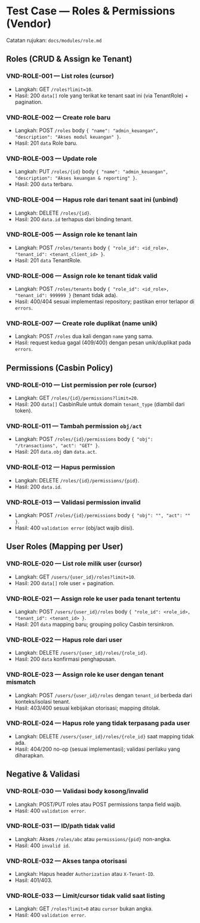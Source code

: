 # Test Case — Roles & Permissions (Vendor)

Catatan rujukan: `docs/modules/role.md`

## Roles (CRUD & Assign ke Tenant)

### VND-ROLE-001 — List roles (cursor)
- Langkah: GET `/roles?limit=10`.
- Hasil: 200 `data[]` role yang terikat ke tenant saat ini (via TenantRole) + pagination.

### VND-ROLE-002 — Create role baru
- Langkah: POST `/roles` body `{ "name": "admin_keuangan", "description": "Akses modul keuangan" }`.
- Hasil: 201 `data` Role baru.

### VND-ROLE-003 — Update role
- Langkah: PUT `/roles/{id}` body `{ "name": "admin_keuangan", "description": "Akses keuangan & reporting" }`.
- Hasil: 200 `data` terbaru.

### VND-ROLE-004 — Hapus role dari tenant saat ini (unbind)
- Langkah: DELETE `/roles/{id}`.
- Hasil: 200 `data.id` terhapus dari binding tenant.

### VND-ROLE-005 — Assign role ke tenant lain
- Langkah: POST `/roles/tenants` body `{ "role_id": <id_role>, "tenant_id": <tenant_client_id> }`.
- Hasil: 201 `data` TenantRole.

### VND-ROLE-006 — Assign role ke tenant tidak valid
- Langkah: POST `/roles/tenants` body `{ "role_id": <id_role>, "tenant_id": 999999 }` (tenant tidak ada).
- Hasil: 400/404 sesuai implementasi repository; pastikan error terlapor di `errors`.

### VND-ROLE-007 — Create role duplikat (name unik)
- Langkah: POST `/roles` dua kali dengan `name` yang sama.
- Hasil: request kedua gagal (409/400) dengan pesan unik/duplikat pada `errors`.

## Permissions (Casbin Policy)

### VND-ROLE-010 — List permission per role (cursor)
- Langkah: GET `/roles/{id}/permissions?limit=20`.
- Hasil: 200 `data[]` CasbinRule untuk domain `tenant_type` (diambil dari token).

### VND-ROLE-011 — Tambah permission `obj/act`
- Langkah: POST `/roles/{id}/permissions` body `{ "obj": "/transactions", "act": "GET" }`.
- Hasil: 201 `data.obj` dan `data.act`.

### VND-ROLE-012 — Hapus permission
- Langkah: DELETE `/roles/{id}/permissions/{pid}`.
- Hasil: 200 `data.id`.

### VND-ROLE-013 — Validasi permission invalid
- Langkah: POST `/roles/{id}/permissions` body `{ "obj": "", "act": "" }`.
- Hasil: 400 `validation error` (obj/act wajib diisi).

## User Roles (Mapping per User)

### VND-ROLE-020 — List role milik user (cursor)
- Langkah: GET `/users/{user_id}/roles?limit=10`.
- Hasil: 200 `data[]` role user + pagination.

### VND-ROLE-021 — Assign role ke user pada tenant tertentu
- Langkah: POST `/users/{user_id}/roles` body `{ "role_id": <role_id>, "tenant_id": <tenant_id> }`.
- Hasil: 201 `data` mapping baru; grouping policy Casbin tersinkron.

### VND-ROLE-022 — Hapus role dari user
- Langkah: DELETE `/users/{user_id}/roles/{role_id}`.
- Hasil: 200 `data` konfirmasi penghapusan.

### VND-ROLE-023 — Assign role ke user dengan tenant mismatch
- Langkah: POST `/users/{user_id}/roles` dengan `tenant_id` berbeda dari konteks/isolasi tenant.
- Hasil: 403/400 sesuai kebijakan otorisasi; mapping ditolak.

### VND-ROLE-024 — Hapus role yang tidak terpasang pada user
- Langkah: DELETE `/users/{user_id}/roles/{role_id}` saat mapping tidak ada.
- Hasil: 404/200 no-op (sesuai implementasi); validasi perilaku yang diharapkan.

## Negative & Validasi

### VND-ROLE-030 — Validasi body kosong/invalid
- Langkah: POST/PUT roles atau POST permissions tanpa field wajib.
- Hasil: 400 `validation error`.

### VND-ROLE-031 — ID/path tidak valid
- Langkah: Akses `/roles/abc` atau `permissions/{pid}` non-angka.
- Hasil: 400 `invalid id`.

### VND-ROLE-032 — Akses tanpa otorisasi
- Langkah: Hapus header `Authorization` atau `X-Tenant-ID`.
- Hasil: 401/403.

### VND-ROLE-033 — Limit/cursor tidak valid saat listing
- Langkah: GET `/roles?limit=0` atau `cursor` bukan angka.
- Hasil: 400 `validation error`.
